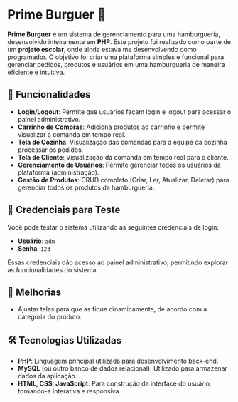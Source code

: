 # Prime Burguer 🍔

**Prime Burguer** é um sistema de gerenciamento para uma hamburgueria, desenvolvido inteiramente em **PHP**. Este projeto foi realizado como parte de um **projeto escolar**, onde ainda estava me desenvolvendo como programador. O objetivo foi criar uma plataforma simples e funcional para gerenciar pedidos, produtos e usuários em uma hamburgueria de maneira eficiente e intuitiva.

## 🚀 Funcionalidades

- **Login/Logout**: Permite que usuários façam login e logout para acessar o painel administrativo.
- **Carrinho de Compras**: Adiciona produtos ao carrinho e permite visualizar a comanda em tempo real.
- **Tela de Cozinha**: Visualização das comandas para a equipe da cozinha processar os pedidos.
- **Tela de Cliente**: Visualização da comanda em tempo real para o cliente.
- **Gerenciamento de Usuários**: Permite gerenciar todos os usuários da plataforma (administração).
- **Gestão de Produtos**: CRUD completo (Criar, Ler, Atualizar, Deletar) para gerenciar todos os produtos da hamburgueria.

## 🔑 Credenciais para Teste

Você pode testar o sistema utilizando as seguintes credenciais de login:

- **Usuário**: `adm`
- **Senha**: `123`

Essas credenciais dão acesso ao painel administrativo, permitindo explorar as funcionalidades do sistema.

## 🔧 Melhorias

- Ajustar telas para que as fique dinamicamente, de acordo com a categoria do produto.

## 🛠 Tecnologias Utilizadas

- **PHP**: Linguagem principal utilizada para desenvolvimento back-end.
- **MySQL** (ou outro banco de dados relacional): Utilizado para armazenar dados da aplicação.
- **HTML, CSS, JavaScript**: Para construção da interface do usuário, tornando-a interativa e responsiva.
